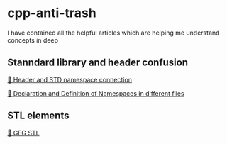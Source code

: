 # cpp-anti-trash
I have contained all the helpful articles which are helping me understand concepts in deep

## Stanndard library and header confusion
[👀 Header and STD namespace connection](https://www.learncpp.com/cpp-tutorial/header-files/)

[👀 Declaration and Definition of Namespaces in different files](https://www.learncpp.com/cpp-tutorial/user-defined-namespaces/)

## STL elements
[👀 GFG STL](https://www.geeksforgeeks.org/the-c-standard-template-library-stl/?ref=lbp)
